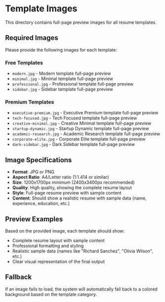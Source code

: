 # Template Images

This directory contains full-page preview images for all resume templates.

## Required Images

Please provide the following images for each template:

### Free Templates
- `modern.jpg` - Modern template full-page preview
- `minimal.jpg` - Minimal template full-page preview  
- `professional.jpg` - Professional template full-page preview
- `sidebar.jpg` - Sidebar template full-page preview

### Premium Templates
- `executive-premium.jpg` - Executive Premium template full-page preview
- `tech-focused.jpg` - Tech Focused template full-page preview
- `creative-minimal.jpg` - Creative Minimal template full-page preview
- `startup-dynamic.jpg` - Startup Dynamic template full-page preview
- `academic-research.jpg` - Academic Research template full-page preview
- `corporate-elite.jpg` - Corporate Elite template full-page preview
- `dark-sidebar.jpg` - Dark Sidebar template full-page preview

## Image Specifications

- **Format**: JPG or PNG
- **Aspect Ratio**: A4/Letter ratio (1:1.414 or similar)
- **Size**: 1200x1700px minimum (2400x3400px recommended)
- **Quality**: High quality, showing the complete resume layout
- **Style**: Full-page resume preview with sample content
- **Content**: Should show a realistic resume with sample data (name, experience, education, etc.)

## Preview Examples

Based on the provided image, each template should show:
- Complete resume layout with sample content
- Professional formatting and styling
- Realistic sample data (names like "Richard Sanchez", "Olivia Wilson", etc.)
- Clear visual representation of the final output

## Fallback

If an image fails to load, the system will automatically fall back to a colored background based on the template category. 